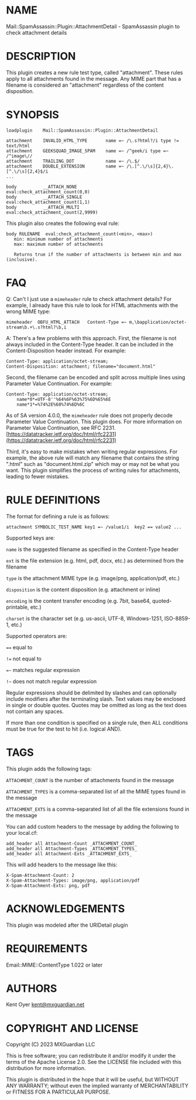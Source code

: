 # NAME

Mail::SpamAssassin::Plugin::AttachmentDetail - SpamAssassin plugin to check attachment details

# DESCRIPTION

This plugin creates a new rule test type, called "attachment".  These
rules apply to all attachments found in the message. Any MIME part
that has a filename is considered an "attachment" regardless of the content
disposition.

# SYNOPSIS

    loadplugin    Mail::SpamAssassin::Plugin::AttachmentDetail

    attachment    INVALID_HTML_TYPE       name =~ /\.s?html?/i type != text/html
    attachment    GEEKSQUAD_IMAGE_SPAM    name =~ /^geek/i type =~ /^image\//
    attachment    TRAILING_DOT            name =~ /\.$/
    attachment    DOUBLE_EXTENSION        name =~ /\.[^.\/\s]{2,4}\.[^.\/\s]{2,4}$/i
    ...

    body          __ATTACH_NONE             eval:check_attachment_count(0,0)
    body          __ATTACH_SINGLE           eval:check_attachment_count(1,1)
    body          __ATTACH_MULTI            eval:check_attachment_count(2,9999)

This plugin also creates the following eval rule:

    body RULENAME  eval:check_attachment_count(<min>, <max>)
       min: minimum number of attachments
       max: maximum number of attachments

       Returns true if the number of attachments is between min and max (inclusive).

# FAQ

Q: Can't I just use a `mimeheader` rule to check attachment details? For example, I already have this rule to
look for HTML attachments with the wrong MIME type:

    mimeheader  OBFU_HTML_ATTACH   Content-Type =~ m,\bapplication/octet-stream\b.+\.s?html?\b,i

A: There's a few problems with this approach. First, the filename is not always included in the Content-Type header.
It can be included in the Content-Disposition header instead. For example:

    Content-Type: application/octet-stream;
    Content-Disposition: attachment; filename="document.html"

Second, the filename can be encoded and split across multiple lines using Parameter Value Continuation. For example:

    Content-Type: application/octet-stream;
        name*0*=UTF-8''%64%6F%63%75%6D%65%6E
        name*1*=%74%2E%68%74%6D%6C

As of SA version 4.0.0, the `mimeheader` rule does not properly decode Parameter Value Continuation. This plugin does.
For more information on Parameter Value Continuation, see RFC 2231. [https://datatracker.ietf.org/doc/html/rfc2231](https://datatracker.ietf.org/doc/html/rfc2231)

Third, it's easy to make mistakes when writing regular expressions. For example, the above rule will match
any filename that contains the string ".html" such as "document.html.zip" which may or may not be
what you want. This plugin simplifies the process of writing rules for attachments, leading to fewer mistakes.

# RULE DEFINITIONS

The format for defining a rule is as follows:

    attachment SYMBOLIC_TEST_NAME key1 =~ /value1/i  key2 == value2 ...

Supported keys are:

`name` is the suggested filename as specified in the Content-Type header

`ext` is the file extension (e.g. html, pdf, docx, etc.) as determined from the filename

`type` is the attachment MIME type (e.g. image/png, application/pdf, etc.)

`disposition` is the content disposition (e.g. attachment or inline)

`encoding` is the content transfer encoding (e.g. 7bit, base64, quoted-printable, etc.)

`charset` is the character set (e.g. us-ascii, UTF-8, Windows-1251, ISO-8859-1, etc.)

Supported operators are:

`==` equal to

`!=` not equal to

`=~` matches regular expression

`!~` does not match regular expression

Regular expressions should be delimited by slashes and can optionally include modifiers after the terminating slash.
Text values may be enclosed in single or double quotes. Quotes may be omitted as long as the text does not
contain any spaces.

If more than one condition is specified on a single rule, then ALL conditions must be true for the test to hit
(i.e. logical AND).

# TAGS

This plugin adds the following tags:

`ATTACHMENT_COUNT` is the number of attachments found in the message

`ATTACHMENT_TYPES` is a comma-separated list of all the MIME types found in the message

`ATTACHMENT_EXTS` is a comma-separated list of all the file extensions found in the message

You can add custom headers to the message by adding the following to your local.cf:

    add_header all Attachment-Count _ATTACHMENT_COUNT_
    add_header all Attachment-Types _ATTACHMENT_TYPES_
    add_header all Attachment-Exts _ATTACHMENT_EXTS_

This will add headers to the message like this:

    X-Spam-Attachment-Count: 2
    X-Spam-Attachment-Types: image/png, application/pdf
    X-Spam-Attachment-Exts: png, pdf

# ACKNOWLEDGEMENTS

This plugin was modeled after the URIDetail plugin

# REQUIREMENTS

Email::MIME::ContentType 1.022 or later

# AUTHORS

Kent Oyer <kent@mxguardian.net>

# COPYRIGHT AND LICENSE

Copyright (C) 2023 MXGuardian LLC

This is free software; you can redistribute it and/or modify it under
the terms of the Apache License 2.0. See the LICENSE file included
with this distribution for more information.

This plugin is distributed in the hope that it will be useful, but WITHOUT ANY WARRANTY; without even the
implied warranty of MERCHANTABILITY or FITNESS FOR A PARTICULAR PURPOSE.
